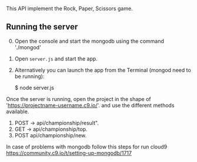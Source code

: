 This API implement the Rock, Paper, Scissors game.

## Running the server
0) Open the console and start the mongodb using the command './mongod'

1) Open `server.js` and start the app.

2) Alternatively you can launch the app from the Terminal (mongod need to be running):

    $ node server.js

Once the server is running, open the project in the shape of 'https://projectname-username.c9.io/'. and use the different methods available.

 
1) POST -> api/championship/result".
2) GET -> api/championship/top.
3) POST api/championship/new.

In case of problems with mongodb follow this steps for run cloud9
https://community.c9.io/t/setting-up-mongodb/1717

